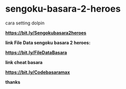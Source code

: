 # sengoku-basara-2-heroes



cara setting dolpin

<b>https://bit.ly/Sengokubasara2heroes

  
  
link File Data sengoku basara 2 heroes:
  
<b>https://bit.ly/FileDataBasara
  
  
  
link cheat basara

<b>https://bit.ly/Codebasaramax
  
  
  thanks
  
  
